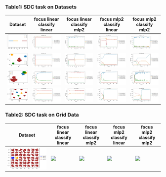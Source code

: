 
### Table1: SDC task on Datasets

| Dataset | focus linear classify linear  | focus linear classify mlp2  | focus mlp2 classify linear  | focus mlp2 classify mlp2 |
| - |     ------      |   --------------------------- |  ---------------------------  |----------------------- |
| <img src= ./plots/convex_instance_noise/ds1_data.png width="200">  | <img src= ./plots/SDC/t0_lin_lin.JPG width="450"> | <img src= ./plots/SDC/t0_lin_mlp2.JPG width="450"> |  <img src= ./plots/SDC/t0_mlp2_lin.JPG width="450"> | <img src= ./plots/SDC/t0_mlp2_mlp2.JPG width="450"> |
| <img src= ./plots/convex_instance_noise/ds2_data.png width="200">  | <img src= ./plots/SDC/t2_lin_lin.JPG width="450"> | <img src= ./plots/SDC/t2_lin_mlp2.JPG width="450"> |  <img src= ./plots/SDC/t2_mlp2_lin.JPG width="450"> | <img src= ./plots/SDC/t2_mlp2_mlp2.JPG width="450"> |
| <img src= ./plots/convex_instance_noise/ds3_data.png width="200">  | <img src= ./plots/SDC/t3_lin_lin.JPG width="450"> | <img src= ./plots/SDC/t3_lin_mlp2.JPG width="450"> |  <img src= ./plots/SDC/t3_mlp2_lin.JPG width="450"> | <img src= ./plots/SDC/t3_mlp2_mlp2.JPG width="450"> |
| <img src= ./plots/convex_instance_noise/ds4_data.png width="200">  | <img src= ./plots/SDC/t4_lin_lin.JPG width="450"> | <img src= ./plots/SDC/t4_lin_mlp2.JPG width="450"> |  <img src= ./plots/SDC/t4_mlp2_lin.JPG width="450"> | <img src= ./plots/SDC/t4_mlp2_mlp2.JPG width="450"> |

### Table2: SDC task on Grid Data

| Dataset | focus linear classify linear  | focus linear classify mlp2  | focus mlp2 classify linear  | focus mlp2 classify mlp2 |
| - |     ------      |   --------------------------- |  ---------------------------  |----------------------- |
| <img src= ./plots/substitution_instance_noise/grid_data.JPG width="450">  | <img src= ./plots/SDC/grid_data_lin_lin.JPG width="450"> | <img src= ./plots/SDC/grid_data_lin_mlp2.JPG width="450"> |  <img src= ./plots/SDC/grid_data_mlp2_lin.JPG width="450"> | <img src= ./plots/SDC/grid_data_mlp2_mlp2.JPG width="450"> |
